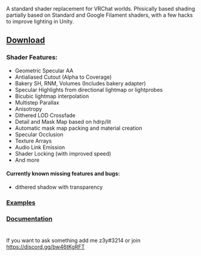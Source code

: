 A standard shader replacement for VRChat worlds. Phisically based shading partially based on Standard and Google Filament shaders, with a few hacks to improve lighting in Unity.

## [Download](https://github.com/z3y/shaders/releases/latest)
### Shader Features:

- Geometric Specular AA
- Antialiased Cutout (Alpha to Coverage)
- Bakery SH, RNM, Volumes (Includes bakery adapter)
- Specular Highlights from directional lightmap or lightprobes
- Bicubic lightmap interpolation
- Multistep Parallax
- Anisotropy
- Dithered LOD Crossfade
- Detail and Mask Map based on hdrp/lit
- Automatic mask map packing and material creation
- Specular Occlusion
- Texture Arrays
- Audio Link Emission
- Shader Locking (with improved speed)
- And more

#### Currently known missing features and bugs:
- dithered shadow with transparency

### [Examples](https://imgur.com/a/5UQqlF1)
### [Documentation](https://github.com/z3y/shaders/wiki)
#
If you want to ask something add me z3y#3214 or join https://discord.gg/bw46tKgRFT
